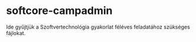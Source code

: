 softcore-campadmin
==================
Ide gyűjtjük a Szoftvertechnológia gyakorlat féléves feladatához szükséges fájlokat.
